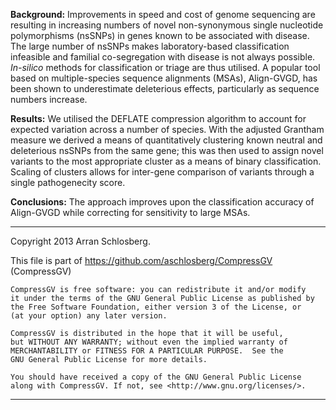 **Background:** Improvements in speed and cost of genome sequencing are resulting in increasing numbers of novel non-synonymous single nucleotide polymorphisms (nsSNPs) in genes known to be associated with disease. The large number of nsSNPs makes laboratory-based classification infeasible and familial co-segregation with disease is not always possible. *In-silico* methods for classification or triage are thus utilised. A popular tool based on multiple-species sequence alignments (MSAs), Align-GVGD, has been shown to underestimate deleterious effects, particularly as sequence numbers increase.

**Results:** We utilised the DEFLATE compression algorithm to account for expected variation across a number of species. With the adjusted Grantham measure we derived a means of quantitatively clustering known neutral and deleterious nsSNPs from the same gene; this was then used to assign novel variants to the most appropriate cluster as a means of binary classification. Scaling of clusters allows for inter-gene comparison of variants through a single pathogenecity score.

**Conclusions:** The approach improves upon the classification accuracy of Align-GVGD while correcting for sensitivity to large MSAs.

---------------------------------------------------------------------------------------

Copyright 2013 Arran Schlosberg.

This file is part of https://github.com/aschlosberg/CompressGV (CompressGV)

    CompressGV is free software: you can redistribute it and/or modify
    it under the terms of the GNU General Public License as published by
    the Free Software Foundation, either version 3 of the License, or
    (at your option) any later version.

    CompressGV is distributed in the hope that it will be useful,
    but WITHOUT ANY WARRANTY; without even the implied warranty of
    MERCHANTABILITY or FITNESS FOR A PARTICULAR PURPOSE.  See the
    GNU General Public License for more details.

    You should have received a copy of the GNU General Public License
    along with CompressGV. If not, see <http://www.gnu.org/licenses/>.

---------------------------------------------------------------------------------------
